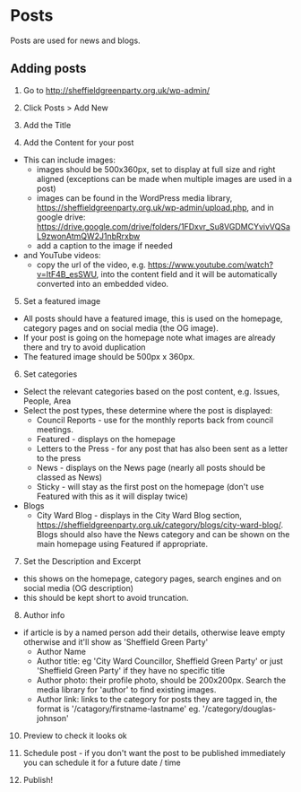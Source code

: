 # Posts

Posts are used for news and blogs.

## Adding posts

1. Go to http://sheffieldgreenparty.org.uk/wp-admin/

2. Click Posts > Add New

3. Add the Title

4. Add the Content for your post
* This can include images:
  * images should be 500x360px, set to display at full size and right aligned (exceptions can be made when multiple images are used in a post)
  * images can be found in the WordPress media library, https://sheffieldgreenparty.org.uk/wp-admin/upload.php, and in google drive: https://drive.google.com/drive/folders/1FDxvr_Su8VGDMCYvivVQSaL9zwonAtmQW2J1nbRrxbw
  * add a caption to the image if needed
* and YouTube videos:
  * copy the url of the video, e.g. https://www.youtube.com/watch?v=ItF4B_esSWU, into the content field and it will be automatically converted into an embedded video.

5. Set a featured image
* All posts should have a featured image, this is used on the homepage, category pages and on social media (the OG image).
* If your post is going on the homepage note what images are already there and try to avoid duplication
* The featured image should be  500px x 360px.

6. Set categories
* Select the relevant categories based on the post content, e.g. Issues, People, Area
* Select the post types, these determine where the post is displayed:
  * Council Reports - use for the monthly reports back from council meetings.
  * Featured - displays on the homepage
  * Letters to the Press - for any post that has also been sent as a letter to the press
  * News - displays on the News page (nearly all posts should be classed as News)
  * Sticky - will stay as the first post on the homepage (don't use Featured with this as it will display twice)
* Blogs
  * City Ward Blog - displays in the City Ward Blog section, https://sheffieldgreenparty.org.uk/category/blogs/city-ward-blog/. Blogs should also have the News category and can be shown on the main homepage using Featured if appropriate.

7. Set the Description and Excerpt
* this shows on the homepage, category pages, search engines and on social media (OG description)
* this should be kept short to avoid truncation.

8. Author info
* if article is by a named person add their details, otherwise leave empty otherwise and it'll show as 'Sheffield Green Party'
  * Author Name
  * Author title: eg 'City Ward Councillor, Sheffield Green Party' or just 'Sheffield Green Party' if they have no specific title
  * Author photo: their profile photo, should be 200x200px. Search the media library for 'author' to find existing images.
  * Author link: links to the category for posts they are tagged in, the format is '/catagory/firstname-lastname' eg. '/category/douglas-johnson'

10. Preview  to check it looks ok

9. Schedule post - if you don't want the post to be published immediately you can schedule it for a future date / time

11. Publish!


